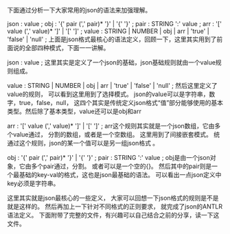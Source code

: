 下面通过分析一下大家常用的json的语法来加强理解。

json
: value
;
obj
: '{' pair (',' pair)* '}'
| '{' '}'
;
pair
: STRING ':' value
;
arr
: '[' value (',' value)* ']'
| '[' ']'
;
value
: STRING
| NUMBER
| obj
| arr
| 'true'
| 'false'
| 'null'
;
上面是json格式最核心的语法定义，回顾一下，这里其实用到了前面说的全部四种模式，下面一一讲解。

json
: value
;
这里其实是定义了一个json的基础，json基础规则就由一个value规则组成。

value
: STRING
| NUMBER
| obj
| arr
| 'true'
| 'false'
| 'null'
;
然后这里定义了value的规则， 可以看到这里用到了选择模式。 
json的value可以是字符串，数字，true，false，null， 
这四个其实是传统定义json格式“值”部分能够使用的基本类型。然后除了基本类型，value还可以是obj和arr

arr
: '[' value (',' value)* ']'
| '[' ']'
;
arr这个规则其实就是一个json数组，它由多个value通过，
分割的数组，或者是一个空数组。 这里用到了间接嵌套模式。 
统通过这个规则，json的某一个值可以是另一组json格式 。

obj
: '{' pair (',' pair)* '}'
| '{' '}'
;
pair
: STRING ':' value
;
obj是由一个json对象，它由多个pair通过，分割。
或者可以是一个空的{}。
然后其中的pair则是一个最基础的key-val的格式，这也是json最基础的语法。
可以看出一点json定义中key必须是字符串。


这里其实就是json最核心的一些定义，
大家可以回想一下json格式的规则是不是就是这样的。
然后再加上一下针对不同格式的正则要求，
就完成了json的ANTLR语法定义。
下面附带了完整的文件，有兴趣可以自己结合之前的分享，读一下这文件。





